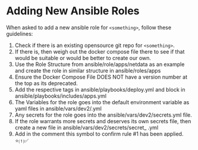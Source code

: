 # Adding New Ansible Roles

When asked to add a new ansible role for `<something>`, follow these guidelines:

1. Check if there is an existing opensource git repo for `<something>`.
2. If there is, then weigh out the docker compose file there to see if that would be suitable or would be better to create our own.
3. Use the Role Structure from ansible/role/apps/netdata as an example and create the role in similar structure in ansible/roles/apps
4. Ensure the Docker Compose File DOES NOT have a version number at the top as its deprecated.
5. Add the respective tags in ansible/playbooks/deploy.yml and block in ansible/playbooks/includes/apps.yml
6. The Variables for the role goes into the default environment variable as yaml files in ansible/vars/dev2/<something>.yml
7. Any secrets for the role goes into the ansible/vars/dev2/secrets.yml file.
8. If the role warrants more secrets and deserves its own secrets file, then create a new file in ansible/vars/dev2/secrets/secret_ <something>.yml
9. Add in the comment this symbol to confirm rule #1 has been applied.  ⭐⑴✅


